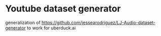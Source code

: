 # Youtube dataset generator
 generalization of https://github.com/jessearodriguez/LJ-Audio-dataset-generator to work for uberduck.ai 
